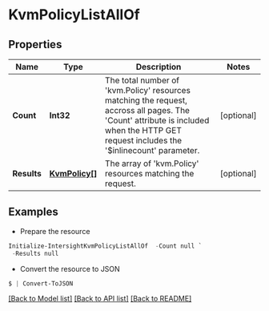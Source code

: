 # KvmPolicyListAllOf
## Properties

Name | Type | Description | Notes
------------ | ------------- | ------------- | -------------
**Count** | **Int32** | The total number of &#39;kvm.Policy&#39; resources matching the request, accross all pages. The &#39;Count&#39; attribute is included when the HTTP GET request includes the &#39;$inlinecount&#39; parameter. | [optional] 
**Results** | [**KvmPolicy[]**](KvmPolicy.md) | The array of &#39;kvm.Policy&#39; resources matching the request. | [optional] 

## Examples

- Prepare the resource
```powershell
Initialize-IntersightKvmPolicyListAllOf  -Count null `
 -Results null
```

- Convert the resource to JSON
```powershell
$ | Convert-ToJSON
```

[[Back to Model list]](../README.md#documentation-for-models) [[Back to API list]](../README.md#documentation-for-api-endpoints) [[Back to README]](../README.md)

